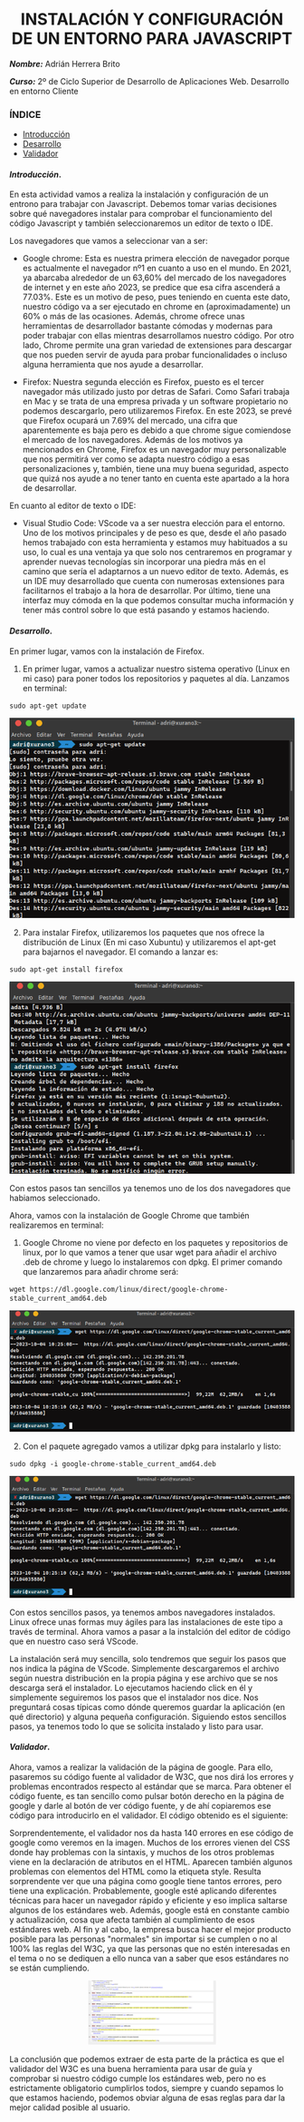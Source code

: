 <center>

# INSTALACIÓN Y CONFIGURACIÓN DE UN ENTORNO PARA JAVASCRIPT

</center>

**_Nombre:_** Adrián Herrera Brito

**_Curso:_** 2º de Ciclo Superior de Desarrollo de Aplicaciones Web. Desarrollo en entorno Cliente

### ÍNDICE

- [Introducción](#id1)
- [Desarrollo](#id4)
- [Validador](#id5)

#### **_Introducción_**. <a name="id1"></a>

En esta actividad vamos a realiza la instalación y configuración de un entrono para trabajar con Javascript. Debemos tomar varias decisiones sobre qué navegadores instalar para comprobar el funcionamiento del código Javascript y también seleccionaremos un editor de texto o IDE.

Los navegadores que vamos a seleccionar van a ser:

- Google chrome: Esta es nuestra primera elección de navegador porque es actualmente el navegador nº1 en cuanto a uso en el mundo. En 2021, ya abarcaba alrededor de un 63,60% del mercado de los navegadores de internet y en este año 2023, se predice que esa cifra ascenderá a 77.03%. Este es un motivo de peso, pues teniendo en cuenta este dato, nuestro código va a ser ejecutado en chrome en (aproximadamente) un 60% o más de las ocasiones. Además, chrome ofrece unas herramientas de desarrollador bastante cómodas y modernas para poder trabajar con ellas mientras desarrollamos nuestro código. Por otro lado, Chrome permite una gran variedad de extensiones para descargar que nos pueden servir de ayuda para probar funcionalidades o incluso alguna herramienta que nos ayude a desarrollar.

- Firefox: Nuestra segunda elección es Firefox, puesto es el tercer navegador más utilizado justo por detras de Safari. Como Safari trabaja en Mac y se trata de una empresa privada y un software propietario no podemos descargarlo, pero utilizaremos Firefox. En este 2023, se prevé que Firefox ocupará un 7.69% del mercado, una cifra que aparentemente es baja pero es debido a que chrome sigue comiendose el mercado de los navegadores. Además de los motivos ya mencionados en Chrome, Firefox es un navegador muy personalizable que nos permitirá ver como se adapta nuestro código a esas personalizaciones y, también, tiene una muy buena seguridad, aspecto que quizá nos ayude a no tener tanto en cuenta este apartado a la hora de desarrollar.

En cuanto al editor de texto o IDE:

- Visual Studio Code: VScode va a ser nuestra elección para el entorno. Uno de los motivos principales y de peso es que, desde el año pasado hemos trabajado con esta herramienta y estamos muy habituados a su uso, lo cual es una ventaja ya que solo nos centraremos en programar y aprender nuevas tecnologías sin incorporar una piedra más en el camino que sería el adaptarnos a un nuevo editor de texto. Además, es un IDE muy desarrollado que cuenta con numerosas extensiones para facilitarnos el trabajo a la hora de desarrollar. Por último, tiene una interfaz muy cómoda en la que podemos consultar mucha información y tener más control sobre lo que está pasando y estamos haciendo.

#### **_Desarrollo_**. <a name="id4"></a>

En primer lugar, vamos con la instalación de Firefox.

1. En primer lugar, vamos a actualizar nuestro sistema operativo (Linux en mi caso) para poner todos los repositorios y paquetes al día. Lanzamos en terminal:

```
sudo apt-get update
```

<div align="center">
<img src = "img/update.png">
</div>

2. Para instalar Firefox, utilizaremos los paquetes que nos ofrece la distribución de Linux (En mi caso Xubuntu) y utilizaremos el apt-get para bajarnos el navegador. El comando a lanzar es:

```
sudo apt-get install firefox
```

<div align="center">
<img src = "img/firefox.png">
</div>

Con estos pasos tan sencillos ya tenemos uno de los dos navegadores que habiamos seleccionado.

Ahora, vamos con la instalación de Google Chrome que también realizaremos en terminal:

1. Google Chrome no viene por defecto en los paquetes y repositorios de linux, por lo que vamos a tener que usar wget para añadir el archivo .deb de chrome y luego lo instalaremos con dpkg. El primer comando que lanzaremos para añadir chrome será:

```
wget https://dl.google.com/linux/direct/google-chrome-stable_current_amd64.deb
```

<div align="center">
<img src = "img/wget.png">
</div>

2. Con el paquete agregado vamos a utilizar dpkg para instalarlo y listo:

```
sudo dpkg -i google-chrome-stable_current_amd64.deb
```

<div align="center">
<img src = "img/wget.png">
</div>

Con estos sencillos pasos, ya tenemos ambos navegadores instalados. Linux ofrece unas formas muy ágiles para las instalaciones de este tipo a través de terminal. Ahora vamos a pasar a la instalción del editor de código que en nuestro caso será VScode.

La instalación será muy sencilla, solo tendremos que seguir los pasos que nos indica la página de VScode. Simplemente descargaremos el archivo según nuestra distribución en la propia página y ese archivo que se nos descarga será el instalador. Lo ejecutamos haciendo click en él y simplemente seguiremos los pasos que el instalador nos dice. Nos preguntará cosas típicas como dónde queremos guardar la aplicación (en qué directorio) y alguna pequeña configuración. Siguiendo estos sencillos pasos, ya tenemos todo lo que se solicita instalado y listo para usar.

#### **_Validador_**. <a name="id5"></a>

Ahora, vamos a realizar la validación de la página de google. Para ello, pasaremos su código fuente al validador de W3C, que nos dirá los errores y problemas encontrados respecto al estándar que se marca. Para obtener el código fuente, es tan sencillo como pulsar botón derecho en la página de google y darle al botón de ver código fuente, y de ahí copiaremos ese código para introducirlo en el validador. El código obtenido es el siguiente:

Sorprendentemente, el validador nos da hasta 140 errores en ese código de google como veremos en la imagen. Muchos de los errores vienen del CSS donde hay problemas con la sintaxis, y muchos de los otros problemas viene en la declaración de atributos en el HTML. Aparecen también algunos problemas con elementos del HTML como la etiqueta style. Resulta sorprendente ver que una página como google tiene tantos errores, pero tiene una explicación. Probablemente, google esté aplicando diferentes técnicas para hacer un navegador rápido y eficiente y eso implica saltarse algunos de los estándares web. Además, google está en constante cambio y actualización, cosa que afecta también al cumplimiento de esos estándares web. Al fin y al cabo, la empresa busca hacer el mejor producto posible para las personas "normales" sin importar si se cumplen o no al 100% las reglas del W3C, ya que las personas que no estén interesadas en el tema o no se dediquen a ello nunca van a saber que esos estándares no se están cumpliendo.

<div align="center">
<img src = "img/image.png" width="45%">
</div>

La conclusión que podemos extraer de esta parte de la práctica es que el validador del W3C es una buena herramienta para usar de guía y comprobar si nuestro código cumple los estándares web, pero no es estrictamente obligatorio cumplirlos todos, siempre y cuando sepamos lo que estamos haciendo, podemos obviar alguna de esas reglas para dar la mejor calidad posible al usuario.
